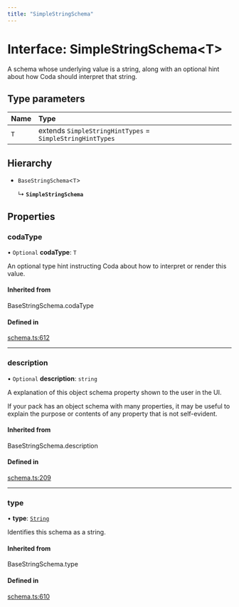 ```yaml
---
title: "SimpleStringSchema"
---
```

# Interface: SimpleStringSchema<T\>

A schema whose underlying value is a string, along with an optional hint about how Coda
should interpret that string.

## Type parameters

| Name | Type |
| :------ | :------ |
| `T` | extends `SimpleStringHintTypes` = `SimpleStringHintTypes` |

## Hierarchy

- `BaseStringSchema`<`T`\>

  ↳ **`SimpleStringSchema`**

## Properties

### codaType

• `Optional` **codaType**: `T`

An optional type hint instructing Coda about how to interpret or render this value.

#### Inherited from

BaseStringSchema.codaType

#### Defined in

[schema.ts:612](https://github.com/coda/packs-sdk/blob/main/schema.ts#L612)

___

### description

• `Optional` **description**: `string`

A explanation of this object schema property shown to the user in the UI.

If your pack has an object schema with many properties, it may be useful to
explain the purpose or contents of any property that is not self-evident.

#### Inherited from

BaseStringSchema.description

#### Defined in

[schema.ts:209](https://github.com/coda/packs-sdk/blob/main/schema.ts#L209)

___

### type

• **type**: [`String`](../enums/ValueType.md#string)

Identifies this schema as a string.

#### Inherited from

BaseStringSchema.type

#### Defined in

[schema.ts:610](https://github.com/coda/packs-sdk/blob/main/schema.ts#L610)

